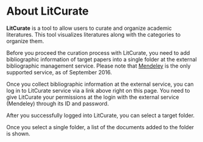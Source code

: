 # About LitCurate

**LitCurate** is a tool to allow users to curate and organize academic literatures.
This tool visualizes literatures along with the categories to organize them. 

Before you proceed the curation process with LitCurate, you need to add bibliographic information of target papers into a single folder at the external bibliographic management service. Please note that [Mendeley](http://www.mendeley.com) is the only supported service, as of September 2016.

Once you collect bibliographic information at the external service, you can log in to LitCurate service via a link above right on this page.
You need to give LitCurate your permissions at the login with the external service (Mendeley) through its ID and password.

After you successfully logged into LitCurate, you can select a target folder.

Once you select a single folder, a list of the documents added to the folder is shown.

